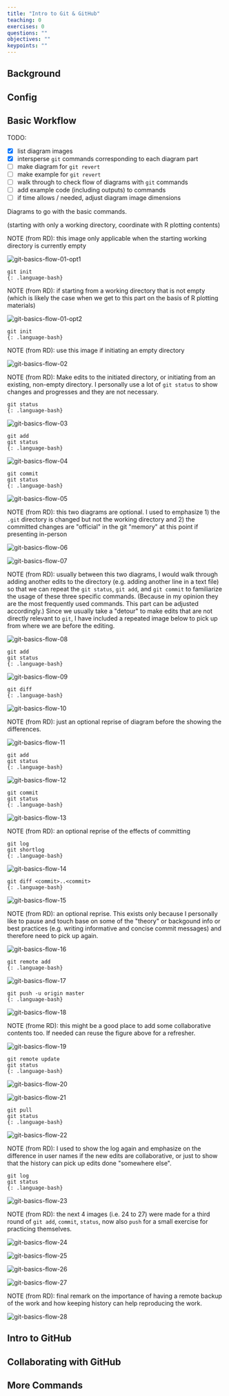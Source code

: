 ```yaml
---
title: "Intro to Git & GitHub"
teaching: 0
exercises: 0
questions: ""
objectives: ""
keypoints: ""
---
```


## Background

## Config

## Basic Workflow

TODO:

- [x] list diagram images
- [x] intersperse `git` commands corresponding to each diagram part
- [ ] make diagram for `git revert`
- [ ] make example for `git revert`
- [ ] walk through to check flow of diagrams with `git` commands
- [ ] add example code (including outputs) to commands
- [ ] if time allows / needed, adjust diagram image dimensions

Diagrams to go with the basic commands.

(starting with only a working directory, coordinate with R plotting contents)

NOTE (from RD): this image only applicable when the starting working directory is currently empty

![git-basics-flow-01-opt1](../fig/git-basics/20201117-git-01-opt1.png)  

```
git init
{: .language-bash}
```

NOTE (from RD): if starting from a working directory that is not empty (which is likely the case when we get to this part on the basis of R plotting materials)

![git-basics-flow-01-opt2](../fig/git-basics/20201117-git-01-opt2.png)  


```
git init
{: .language-bash}
```

NOTE (from RD): use this image if initiating an empty directory

![git-basics-flow-02](../fig/git-basics/20201117-git-02.png) 

NOTE (from RD): Make edits to the initiated directory, or initiating from an existing, non-empty directory. I personally use a lot of `git status` to show changes and progresses and they are not necessary.

```
git status
{: .language-bash}
```

![git-basics-flow-03](../fig/git-basics/20201117-git-03.png) 

```
git add
git status
{: .language-bash}
```

![git-basics-flow-04](../fig/git-basics/20201117-git-04.png) 

```
git commit
git status
{: .language-bash}
```

![git-basics-flow-05](../fig/git-basics/20201117-git-05.png) 

NOTE (from RD): this two diagrams are optional. I used to emphasize 1) the `.git` directory is changed but not the working directory and 2) the committed changes are "official" in the git "memory" at this point if presenting in-person

![git-basics-flow-06](../fig/git-basics/20201117-git-06.png) 

![git-basics-flow-07](../fig/git-basics/20201117-git-07.png) 

NOTE (from RD): usually between this two diagrams, I would walk through adding another edits to the directory (e.g. adding another line in a text file) so that we can repeat the `git status`, `git add`, and `git commit` to familiarize the usage of these three specific commands. (Because in my opinion they are the most frequently used commands. This part can be adjusted accordingly.) Since we usually take a "detour" to make edits that are not directly relevant to `git`, I have included a repeated image below to pick up from where we are before the editing.

![git-basics-flow-08](../fig/git-basics/20201117-git-08=05.png)

```
git add
git status
{: .language-bash}
```

![git-basics-flow-09](../fig/git-basics/20201117-git-09.png) 

```
git diff
{: .language-bash}
```

![git-basics-flow-10](../fig/git-basics/20201117-git-10.png) 

NOTE (from RD): just an optional reprise of diagram before the showing the differences.

![git-basics-flow-11](../fig/git-basics/20201117-git-11=9.png)

```
git add
git status
{: .language-bash}
```

![git-basics-flow-12](../fig/git-basics/20201117-git-12.png) 

```
git commit
git status
{: .language-bash}
```

![git-basics-flow-13](../fig/git-basics/20201117-git-13.png) 

NOTE (from RD): an optional reprise of the effects of committing

```
git log
git shortlog
{: .language-bash}
```

![git-basics-flow-14](../fig/git-basics/20201117-git-14.png) 

```
git diff <commit>..<commit>
{: .language-bash}
```

![git-basics-flow-15](../fig/git-basics/20201117-git-15.png) 

NOTE (from RD): an optional reprise. This exists only because I personally like to pause and touch base on some of the "theory" or backgound info or best practices (e.g. writing informative and concise commit messages) and therefore need to pick up again.

![git-basics-flow-16](../fig/git-basics/20201117-git-16=13.png)

```
git remote add
{: .language-bash}
```

![git-basics-flow-17](../fig/git-basics/20201117-git-17.png) 

```
git push -u origin master
{: .language-bash}
```

![git-basics-flow-18](../fig/git-basics/20201117-git-18.png) 

NOTE (frome RD): this might be a good place to add some collaborative contents too. If needed can reuse the figure above for a refresher.

![git-basics-flow-19](../fig/git-basics/20201117-git-19.png)

```
git remote update
git status
{: .language-bash}
```

![git-basics-flow-20](../fig/git-basics/20201117-git-20.png) 

![git-basics-flow-21](../fig/git-basics/20201117-git-21=19.png)

```
git pull
git status
{: .language-bash}
```

![git-basics-flow-22](../fig/git-basics/20201117-git-22.png) 

NOTE (from RD): I used to show the log again and emphasize on the difference in user names if the new edits are collaborative, or just to show that the history can pick up edits done "somewhere else".

```
git log
git status
{: .language-bash}
```

![git-basics-flow-23](../fig/git-basics/20201117-git-23.png) 

NOTE (from RD): the next 4 images (i.e. 24 to 27) were made for a third round of `git add`, `commit`, `status`, now also `push` for a small exercise for practicing themselves.

![git-basics-flow-24](../fig/git-basics/20201117-git-24=22.png)

![git-basics-flow-25](../fig/git-basics/20201117-git-25.png) 

![git-basics-flow-26](../fig/git-basics/20201117-git-26.png) 

![git-basics-flow-27](../fig/git-basics/20201117-git-27.png) 

NOTE (from RD): final remark on the importance of having a remote backup of the work and how keeping history can help reproducing the work.

![git-basics-flow-28](../fig/git-basics/20201117-git-28.png) 

## Intro to GitHub

## Collaborating with GitHub

## More Commands
